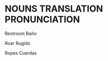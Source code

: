 
# NOUNS             TRANSLATION             PRONUNCIATION           

Restroom            Baño

Roar                Rugido

Ropes               Cuerdas